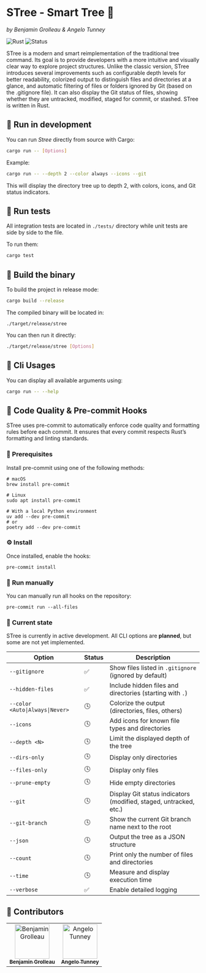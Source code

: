 # STree - Smart Tree 🌴
_by Benjamin Grolleau & Angelo Tunney_

![Rust](https://img.shields.io/badge/language-Rust-orange?logo=rust)
![Status](https://img.shields.io/badge/status-in%20development-yellow)

STree is a modern and smart reimplementation of the traditional tree command. Its goal is to provide developers with a more intuitive and visually clear way to explore project structures. Unlike the classic version, STree introduces several improvements such as configurable depth levels for better readability, colorized output to distinguish files and directories at a glance, and automatic filtering of files or folders ignored by Git (based on the .gitignore file). It can also display the Git status of files, showing whether they are untracked, modified, staged for commit, or stashed. STree is written in Rust.

## 🚀 Run in development
You can run *Stree* directly from source with Cargo:
```bash
cargo run -- [Options]
```

Example:
```bash
cargo run -- --depth 2 --color always --icons --git
```

This will display the directory tree up to depth 2, with colors, icons, and Git status indicators.

## 🧪 Run tests
All integration tests are located in `./tests/` directory while unit tests are side by side to the file.

To run them:
```bash
cargo test
```

## 🧰 Build the binary
To build the project in release mode:
```bash
cargo build --release
```

The compiled binary will be located in:
```
./target/release/stree
```

You can then run it directly:
```bash
./target/release/stree [Options]
```

## 🦀 Cli Usages
You can display all available arguments using:
```bash
cargo run -- --help
```

## 🧹 Code Quality & Pre-commit Hooks
STree uses pre-commit to automatically enforce code quality and formatting rules before each commit. It ensures that every commit respects Rust’s formatting and linting standards.

### 🧩 Prerequisites
Install pre-commit using one of the following methods:

```shell
# macOS
brew install pre-commit

# Linux
sudo apt install pre-commit

# With a local Python environment
uv add --dev pre-commit
# or
poetry add --dev pre-commit
```

### ⚙️ Install
Once installed, enable the hooks:
```shell
pre-commit install
```

### 🧪 Run manually
You can manually run all hooks on the repository:
```
pre-commit run --all-files
```

### 🧭 Current state

STree is currently in active development.
All CLI options are **planned**, but some are not yet implemented.

| Option | Status | Description |
|--------|---------|-------------|
| `--gitignore` | ✅ | Show files listed in `.gitignore` (ignored by default) |
| `--hidden-files` | ✅ | Include hidden files and directories (starting with `.`) |
| `--color <Auto\|Always\|Never>` | 🕓 | Colorize the output (directories, files, others) |
| `--icons` | 🕓 | Add icons for known file types and directories |
| `--depth <N>` | 🕓 | Limit the displayed depth of the tree |
| `--dirs-only` | 🕓 | Display only directories |
| `--files-only` | 🕓 | Display only files |
| `--prune-empty` | 🕓 | Hide empty directories |
| `--git` | 🕓 | Display Git status indicators (modified, staged, untracked, etc.) |
| `--git-branch` | 🕓 | Show the current Git branch name next to the root |
| `--json` | 🕓 | Output the tree as a JSON structure |
| `--count` | 🕓 | Print only the number of files and directories |
| `--time` | 🕓 | Measure and display execution time |
| `--verbose` | ✅ | Enable detailed logging |

## 👥 Contributors

<table align="center">
  <tr>
    <td align="center">
      <a href="https://github.com/Grolleau-Benjamin">
        <img src="https://images.weserv.nl/?url=avatars.githubusercontent.com/u/127044450?v=4&h=90&w=90&fit=cover&mask=circle" width="90" height="90" alt="Benjamin Grolleau"/><br/>
        <sub><b>Benjamin Grolleau</b></sub>
      </a>
    </td>
    <td align="center">
      <a href="https://github.com/angelo-tny">
        <img src="https://images.weserv.nl/?url=github.com/angelo-tny.png&h=90&w=90&fit=cover&mask=circle" width="90" height="90" alt="Angelo Tunney"/><br/>
        <sub><b>Angelo Tunney</b></sub>
      </a>
    </td>
  </tr>
</table>
